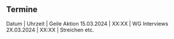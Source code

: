 Termine
-------
Datum      | Uhrzeit | Geile Aktion
15.03.2024 | XX:XX  | WG Interviews
2X.03.2024 | XX:XX  | Streichen etc.


